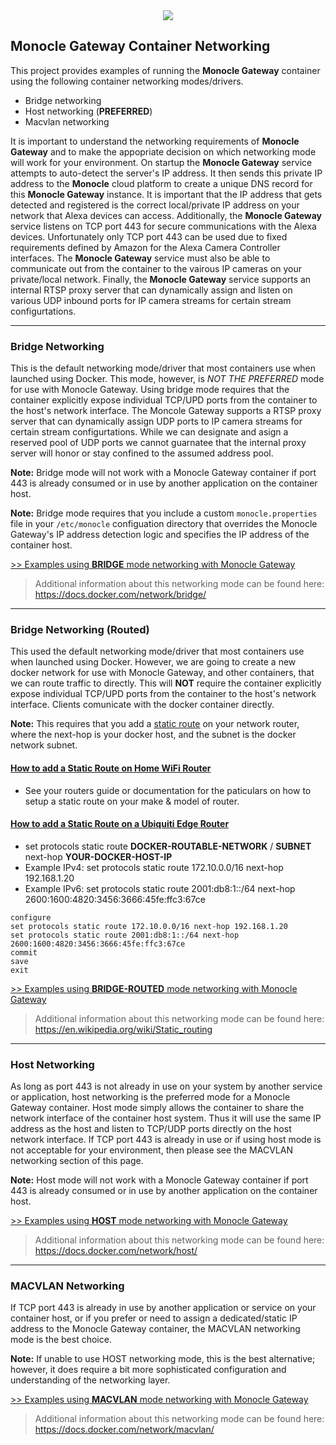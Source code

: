 <center><a href="https://MonocleCam.com" target="_blank"><img src="http://static.monoclecam.com/banner.gif" style="max-width: 100%; max-height: 100px;"/></a></center>

## Monocle Gateway Container Networking

This project provides examples of running the **Monocle Gateway** container using the following container networking modes/drivers.

- Bridge networking
- Host networking (**PREFERRED**)
- Macvlan networking

It is important to understand the networking requirements of **Monocle Gateway** and to make the appopriate decision on which networking mode will work for your environment.  On startup the **Monocle Gateway** service attempts to auto-detect the server's IP address.  It then sends this private IP address to the **Monocle** cloud platform to create a unique DNS record for this **Monocle Gateway** instance.  It is important that the IP address that gets detected and registered is the correct local/private IP address on your network that Alexa devices can access.  Additionally, the **Monocle Gateway** service listens on TCP port 443 for secure communications with the Alexa devices.  Unfortunately only TCP port 443 can be used due to fixed requirements defined by Amazon for the Alexa Camera Controller interfaces.  The **Monocle Gateway** service must also be able to communicate out from the container to the vairous IP cameras on your private/local network.  Finally, the **Monocle Gateway** service supports an internal RTSP proxy server that can dynamically assign and listen on various UDP inbound ports for IP camera streams for certain stream configurtations.

---

### Bridge Networking
 
This is the default networking mode/driver that most containers use when launched using Docker.  This mode, however, is _NOT THE PREFERRED_ mode for use with Monocle Gateway.   Using bridge mode requires that the container explicitly expose individual TCP/UPD ports from the container to the host's network interface.   The Moncole Gateway supports a RTSP proxy server that can dynamically assign UDP ports to IP camera streams for certain stream configurtations.  While we can designate and asign a reserved pool of UDP ports we cannot guarnatee that the internal proxy server will honor or stay confined to the assumed address pool.  

**Note:**  Bridge mode will not work with a Monocle Gateway container if port 443 is already consumed or in use by another application on the container host.   

**Note:**  Bridge mode requires that you include a custom `monocle.properties` file in your `/etc/monocle` configuation directory that overrides the Monocle Gateway's IP address detection logic and specifies the IP address of the container host. 

<a href="bridge-network">&gt;&gt; Examples using **BRIDGE** mode networking with Monocle Gateway</a>

> Additional information about this networking mode can be found here:
https://docs.docker.com/network/bridge/

---

### Bridge Networking (Routed)
 
This used the default networking mode/driver that most containers use when launched using Docker.  However, we are going to create a new docker network for use with Monocle Gateway, and other containers, that we can route traffic to directly.   This will **NOT** require the container explicitly expose individual TCP/UPD ports from the container to the host's network interface.   Clients comunicate with the docker container directly.

**Note:**  This requires that you add a [static route](https://kb.netgear.com/24226/What-are-static-routes-and-how-do-they-work-with-my-NETGEAR-router) on your network router, where the next-hop is your docker host, and the subnet is the docker network subnet. 

#### [How to add a Static Route on Home WiFi Router](https://youtu.be/MXcab7uhrLk?t=84)
 - See your routers guide or documentation for the paticulars on how to setup a static route on your make & model of router.

#### [How to add a Static Route on a Ubiquiti Edge Router](https://community.ubnt.com/t5/EdgeRouter/static-routing-thru-CLI/td-p/770666)

  - set protocols static route **DOCKER-ROUTABLE-NETWORK** / **SUBNET** next-hop **YOUR-DOCKER-HOST-IP** 
  - Example IPv4: set protocols static route 172.10.0.0/16 next-hop 192.168.1.20
  - Example IPv6: set protocols static route 2001:db8:1::/64 next-hop 2600:1600:4820:3456:3666:45fe:ffc3:67ce

```
configure
set protocols static route 172.10.0.0/16 next-hop 192.168.1.20
set protocols static route 2001:db8:1::/64 next-hop 2600:1600:4820:3456:3666:45fe:ffc3:67ce
commit
save
exit
```

<a href="bridge-routed-network">&gt;&gt; Examples using **BRIDGE-ROUTED** mode networking with Monocle Gateway</a>

> Additional information about this networking mode can be found here:
https://en.wikipedia.org/wiki/Static_routing

---

### Host Networking

As long as port 443 is not already in use on your system by another service or application, host networking is the preferred mode for a Monocle Gateway container.   Host mode simply allows the container to share the network interface of the container host system.  Thus it will use the same IP address as the host and listen to TCP/UDP ports directly on the host network interface.  If TCP port 443 is already in use or if using host mode is not acceptable for your environment, then please see the MACVLAN networking section of this page.  

**Note:**  Host mode will not work with a Monocle Gateway container if port 443 is already consumed or in use by another application on the container host.   

<a href="host-network">&gt;&gt; Examples using **HOST** mode networking with Monocle Gateway</a>

> Additional information about this networking mode can be found here:
https://docs.docker.com/network/host/

---

### MACVLAN Networking

If TCP port 443 is already in use by another application or service on your container host, or if you prefer or need to assign a dedicated/static IP address to the Monocle Gateway container, the MACVLAN networking mode is the best choice. 

**Note:**  If unable to use HOST networking mode, this is the best alternative; however, it does require a bit more sophisticated configuration and understanding of the networking layer.

<a href="macvlan-network">&gt;&gt; Examples using **MACVLAN** mode networking with Monocle Gateway</a>

> Additional information about this networking mode can be found here:
https://docs.docker.com/network/macvlan/

